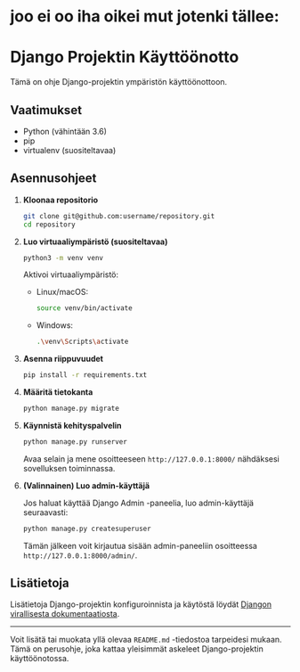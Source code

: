 # joo ei oo iha oikei mut jotenki tällee:

# Django Projektin Käyttöönotto

Tämä on ohje Django-projektin ympäristön käyttöönottoon.

## Vaatimukset

- Python (vähintään 3.6)
- pip
- virtualenv (suositeltavaa)

## Asennusohjeet

1. **Kloonaa repositorio**

   ```bash
   git clone git@github.com:username/repository.git
   cd repository
   ```

2. **Luo virtuaaliympäristö (suositeltavaa)**

   ```bash
   python3 -m venv venv
   ```

   Aktivoi virtuaaliympäristö:

   - Linux/macOS:

     ```bash
     source venv/bin/activate
     ```

   - Windows:

     ```bash
     .\venv\Scripts\activate
     ```

3. **Asenna riippuvuudet**

   ```bash
   pip install -r requirements.txt
   ```

4. **Määritä tietokanta**

   ```bash
   python manage.py migrate
   ```

5. **Käynnistä kehityspalvelin**

   ```bash
   python manage.py runserver
   ```

   Avaa selain ja mene osoitteeseen `http://127.0.0.1:8000/` nähdäksesi sovelluksen toiminnassa.

6. **(Valinnainen) Luo admin-käyttäjä**

   Jos haluat käyttää Django Admin -paneelia, luo admin-käyttäjä seuraavasti:

   ```bash
   python manage.py createsuperuser
   ```

   Tämän jälkeen voit kirjautua sisään admin-paneeliin osoitteessa `http://127.0.0.1:8000/admin/`.

## Lisätietoja

Lisätietoja Django-projektin konfiguroinnista ja käytöstä löydät [Djangon virallisesta dokumentaatiosta](https://docs.djangoproject.com/).

---

Voit lisätä tai muokata yllä olevaa `README.md` -tiedostoa tarpeidesi mukaan. Tämä on perusohje, joka kattaa yleisimmät askeleet Django-projektin käyttöönotossa.
